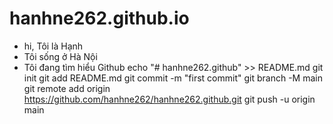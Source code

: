 # hanhne262.github.io
- hi, Tôi là Hạnh
- Tôi sống ở Hà Nội
- Tôi đang tìm hiểu Github
echo "# hanhne262.github" >> README.md
git init
git add README.md
git commit -m "first commit"
git branch -M main
git remote add origin https://github.com/hanhne262/hanhne262.github.git
git push -u origin main
